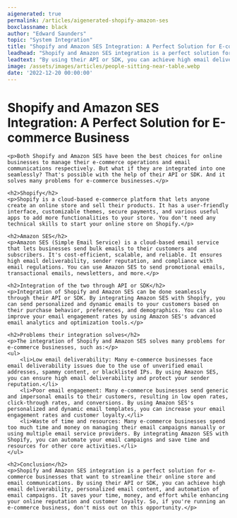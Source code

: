 ```yaml
---
aigenerated: true
permalink: /articles/aigenerated-shopify-amazon-ses
boxclassname: black
author: "Edward Saunders"
topic: "System Integration"
title: "Shopify and Amazon SES Integration: A Perfect Solution for E-commerce Business"
leadhead: "Shopify and Amazon SES integration is a perfect solution for e-commerce businesses that want to streamline their online store and email communications"
leadtext: "By using their API or SDK, you can achieve high email deliverability, personalized email content, and automation of email campaigns. It saves your time, money, and effort while enhancing your online reputation and customer loyalty. So, if you're running an e-commerce business, don't miss out on this opportunity."
image: /assets/images/articles/people-sitting-near-table.webp
date: '2022-12-20 00:00:00'
---
```

<div class="arttext">
	<h1>Shopify and Amazon SES Integration: A Perfect Solution for E-commerce Business</h1>

	<p>Both Shopify and Amazon SES have been the best choices for online businesses to manage their e-commerce operations and email communications respectively. But what if they are integrated into one seamlessly? That's possible with the help of their API or SDK. And it solves many problems for e-commerce businesses.</p>

	<h2>Shopify</h2>
	<p>Shopify is a cloud-based e-commerce platform that lets anyone create an online store and sell their products. It has a user-friendly interface, customizable themes, secure payments, and various useful apps to add more functionalities to your store. You don't need any technical skills to start your online store on Shopify.</p>

	<h2>Amazon SES</h2>
	<p>Amazon SES (Simple Email Service) is a cloud-based email service that lets businesses send bulk emails to their customers and subscribers. It's cost-efficient, scalable, and reliable. It ensures high email deliverability, sender reputation, and compliance with email regulations. You can use Amazon SES to send promotional emails, transactional emails, newsletters, and more.</p>

	<h2>Integration of the two through API or SDK</h2>
	<p>Integration of Shopify and Amazon SES can be done seamlessly through their API or SDK. By integrating Amazon SES with Shopify, you can send personalized and dynamic emails to your customers based on their purchase behavior, preferences, and demographics. You can also improve your email engagement rates by using Amazon SES's advanced email analytics and optimization tools.</p>

	<h2>Problems their integration solves</h2>
	<p>The integration of Shopify and Amazon SES solves many problems for e-commerce businesses, such as:</p>
	<ul>
		<li>Low email deliverability: Many e-commerce businesses face email deliverability issues due to the use of unverified email addresses, spammy content, or blacklisted IPs. By using Amazon SES, you can ensure high email deliverability and protect your sender reputation.</li>
		<li>Poor email engagement: Many e-commerce businesses send generic and impersonal emails to their customers, resulting in low open rates, click-through rates, and conversions. By using Amazon SES's personalized and dynamic email templates, you can increase your email engagement rates and customer loyalty.</li>
		<li>Waste of time and resources: Many e-commerce businesses spend too much time and money on managing their email campaigns manually or using multiple email service providers. By integrating Amazon SES with Shopify, you can automate your email campaigns and save time and resources for other core activities.</li>
	</ul>

	<h2>Conclusion</h2>
	<p>Shopify and Amazon SES integration is a perfect solution for e-commerce businesses that want to streamline their online store and email communications. By using their API or SDK, you can achieve high email deliverability, personalized email content, and automation of email campaigns. It saves your time, money, and effort while enhancing your online reputation and customer loyalty. So, if you're running an e-commerce business, don't miss out on this opportunity.</p>

</div>